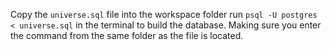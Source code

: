 Copy the `universe.sql` file into the workspace folder run `psql -U postgres < universe.sql` in the terminal to build the database. Making sure you enter the command from the same folder as the file is located.